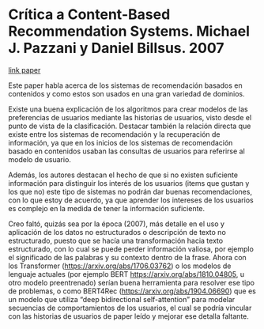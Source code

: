 # Crítica a Content-Based Recommendation Systems. Michael J. Pazzani y Daniel Billsus. 2007

[link paper](https://citeseerx.ist.psu.edu/viewdoc/download?doi=10.1.1.448.662&rep=rep1&type=pdf)

Este paper habla acerca de los sistemas de recomendación basados en contenidos y como estos son usados en una gran variedad de dominios.

Existe una buena explicación de los algoritmos para crear modelos de las preferencias de usuarios mediante las historias de usuarios, visto desde el punto de vista de la clasificación.
Destacar también la relación directa que existe entre los sistemas de recomendación y la recuperación de información, ya que en los inicios de los sistemas de recomendación basado en contenidos usaban las consultas de usuarios para referirse al modelo de usuario.

Además, los autores destacan el hecho de que si no existen suficiente información para distinguir los interés de los usuarios (items que gustan y los que no) este tipo de sistemas no podrán dar buenas recomendaciones, con lo que estoy de acuerdo, ya que aprender los intereses de los usuarios es complejo en la medida de tener la información suficiente.

Creo faltó, quizás sea por la época (2007), más detalle en el uso y aplicación de los datos no estructurados o descripción de texto no estructurado, puesto que se hacía una transformación hacia texto estructurado, con lo cual se puede perder información valiosa, por ejemplo el significado de las palabras y su contexto dentro de la frase. Ahora con los Transformer (https://arxiv.org/abs/1706.03762) o los modelos de lenguaje actuales (por ejemplo BERT https://arxiv.org/abs/1810.04805, u otro modelo preentrenado) serían buena herramienta para resolver ese tipo de problemas, o como BERT4Rec (https://arxiv.org/abs/1904.06690)  que es un modelo que utiliza “deep bidirectional self-attention” para modelar secuencias de comportamientos de los usuarios, el cual se podría vincular con las historias de usuarios de paper leído y mejorar ese detalla faltante.
